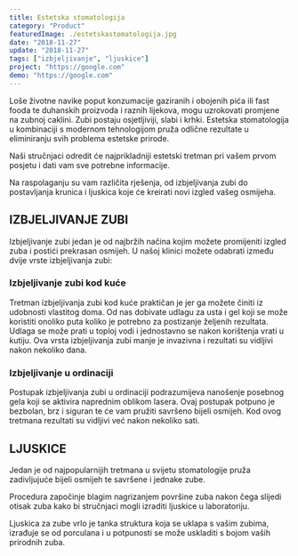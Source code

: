 ```yaml
---
title: Estetska stomatologija
category: "Product"
featuredImage: ./estetskastomatologija.jpg
date: "2018-11-27"
update: "2018-11-27"
tags: ["izbjeljivanje", "ljuskice"]
project: "https://google.com"
demo: "https://google.com"
---
```

Loše životne navike poput konzumacije gaziranih i obojenih pića ili fast fooda te duhanskih proizvoda i raznih lijekova, mogu uzrokovati promjene na zubnoj caklini. Zubi postaju osjetljiviji, slabi i krhki. Estetska stomatologija u kombinaciji s modernom tehnologijom pruža odlične rezultate u eliminiranju svih problema estetske prirode.

Naši stručnjaci odredit će najprikladniji estetski tretman pri vašem prvom posjetu i dati vam sve potrebne informacije.

Na raspolaganju su vam različita rješenja, od izbjeljivanja zubi do postavljanja krunica i ljuskica koje će kreirati novi izgled vašeg osmijeha.

## IZBJELJIVANJE ZUBI

Izbjeljivanje zubi jedan je od najbržih načina kojim možete promijeniti izgled zuba i postići prekrasan osmijeh. U našoj klinici možete odabrati između dvije vrste izbjeljivanja zubi:

### Izbjeljivanje zubi kod kuće

Tretman izbjeljivanja zubi kod kuće praktičan je jer ga možete činiti iz udobnosti vlastitog doma. Od nas dobivate udlagu za usta i gel koji se može koristiti onoliko puta koliko je potrebno za postizanje željenih rezultata. Udlaga se može prati u toploj vodi i jednostavno se nakon korištenja vrati u kutiju. Ova vrsta izbjeljivanja zubi manje je invazivna i rezultati su vidljivi nakon nekoliko dana.

### Izbjeljivanje u ordinaciji

Postupak izbjeljivanja zubi u ordinaciji podrazumijeva nanošenje posebnog gela koji se aktivira naprednim oblikom lasera. Ovaj postupak potpuno je bezbolan, brz i siguran te će vam pružiti savršeno bijeli osmijeh. Kod ovog tretmana rezultati su vidljivi već nakon nekoliko sati.

## LJUSKICE

Jedan je od najpopularnijih tretmana u svijetu stomatologije pruža zadivljujuće bijeli osmijeh te savršene i jednake zube.

Procedura započinje blagim nagrizanjem površine zuba nakon čega slijedi otisak zuba kako bi stručnjaci mogli izraditi ljuskice u laboratoriju.

Ljuskica za zube vrlo je tanka struktura koja se uklapa s vašim zubima, izrađuje se od porculana i u potpunosti se može uskladiti s bojom vaših prirodnih zuba.